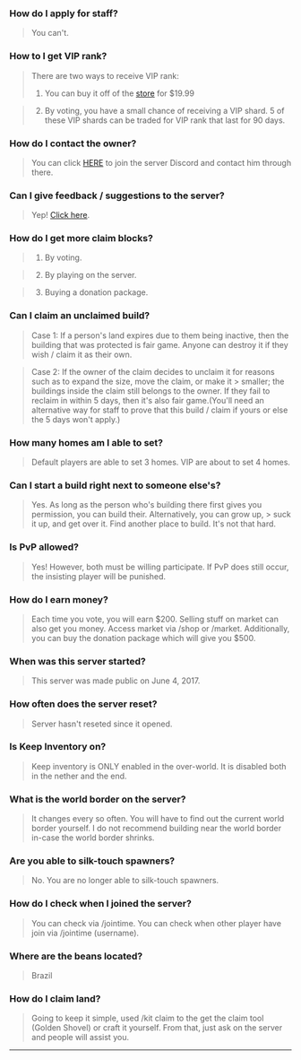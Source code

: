 ### How do I apply for staff?

> You can't.


### How to I get VIP rank?

> There are two ways to receive VIP rank: 
> 1. You can buy it off of the [store](https://cynagen.craftingstore.net) for $19.99 

> 2. By voting, you have a small chance of receiving a VIP shard. 5 of these VIP shards can be traded for VIP rank that last for 90 days.


### How do I contact the owner?

> You can click [HERE](https://discordapp.com/invite/B5JW7qp) to join the server Discord and contact him through there.



### Can I give feedback / suggestions to the server? 

> Yep! [Click here](https://github.com/Kyrobi/Cynagen/issues). 



### How do I get more claim blocks?

> 1. By voting.  

> 2. By playing on the server.   

> 3. Buying a donation package.



### Can I claim an unclaimed build?

> Case 1: If a person's land expires due to them being inactive, then the building that was protected is fair game. Anyone can destroy it if they wish / claim it as their own.

> Case 2: If the owner of the claim decides to unclaim it for reasons such as to expand the size, move the claim, or make it > smaller; the buildings inside the claim still belongs to the owner. If they fail to reclaim in within 5 days, then it's also fair game.(You'll need an alternative way for staff to prove that this build / claim if yours or else the 5 days won't apply.)




### How many homes am I able to set?

> Default players are able to set 3 homes. VIP are about to set 4 homes.



### Can I start a build right next to someone else's?

> Yes. As long as the person who's building there first gives you permission, you can build their. Alternatively, you can grow up, > suck it up, and get over it. Find another place to build. It's not that hard.



### Is PvP allowed?

> Yes! However, both must be willing participate. If PvP does still occur, the insisting player will be punished.



### How do I earn money?

> Each time you vote, you will earn $200. Selling stuff on market can also get you money. Access market via /shop or /market. Additionally, you can buy the donation package which will give you $500.



### When was this server started?

> This server was made public on June 4, 2017.



### How often does the server reset?

> Server hasn't reseted since it opened. 



### Is Keep Inventory on?

> Keep inventory is ONLY enabled in the over-world. It is disabled both in the nether and the end.



### What is the world border on the server?

> It changes every so often. You will have to find out the current world border yourself. I do not recommend building near the world border in-case the world border shrinks.



### Are you able to silk-touch spawners?

> No. You are no longer able to silk-touch spawners.



### How do I check when I joined the server?

> You can check via /jointime. You can check when other player have join via /jointime (username).



### Where are the beans located?

> Brazil



### How do I claim land?

> Going to keep it simple, used /kit claim to the get the claim tool (Golden Shovel) or craft it yourself. From that, just ask on the server and people will assist you.



***
